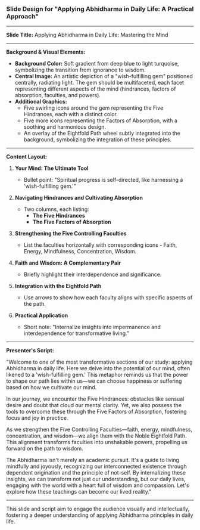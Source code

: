### Slide Design for "Applying Abhidharma in Daily Life: A Practical Approach"

---

**Slide Title:** Applying Abhidharma in Daily Life: Mastering the Mind

---

**Background & Visual Elements:**

- **Background Color:** Soft gradient from deep blue to light turquoise, symbolizing the transition from ignorance to wisdom.
- **Central Image:** An artistic depiction of a "wish-fulfilling gem" positioned centrally, radiating light. The gem should be multifaceted, each facet representing different aspects of the mind (hindrances, factors of absorption, faculties, and powers).
- **Additional Graphics:** 
  - Five swirling icons around the gem representing the Five Hindrances, each with a distinct color.
  - Five more icons representing the Factors of Absorption, with a soothing and harmonious design.
  - An overlay of the Eightfold Path wheel subtly integrated into the background, symbolizing the integration of these principles.

---

**Content Layout:**

1. **Your Mind: The Ultimate Tool**
   - Bullet point: "Spiritual progress is self-directed, like harnessing a 'wish-fulfilling gem.'"

2. **Navigating Hindrances and Cultivating Absorption**
   - Two columns, each listing:
     - **The Five Hindrances**
     - **The Five Factors of Absorption**

3. **Strengthening the Five Controlling Faculties**
   - List the faculties horizontally with corresponding icons - Faith, Energy, Mindfulness, Concentration, Wisdom.

4. **Faith and Wisdom: A Complementary Pair**
   - Briefly highlight their interdependence and significance.

5. **Integration with the Eightfold Path**
   - Use arrows to show how each faculty aligns with specific aspects of the path.

6. **Practical Application**
   - Short note: "Internalize insights into impermanence and interdependence for transformative living."

---

**Presenter's Script:**

"Welcome to one of the most transformative sections of our study: applying Abhidharma in daily life. Here we delve into the potential of our mind, often likened to a 'wish-fulfilling gem.' This metaphor reminds us that the power to shape our path lies within us—we can choose happiness or suffering based on how we cultivate our mind.

In our journey, we encounter the Five Hindrances: obstacles like sensual desire and doubt that cloud our mental clarity. Yet, we also possess the tools to overcome these through the Five Factors of Absorption, fostering focus and joy in practice.

As we strengthen the Five Controlling Faculties—faith, energy, mindfulness, concentration, and wisdom—we align them with the Noble Eightfold Path. This alignment transforms faculties into unshakable powers, propelling us forward on the path to wisdom.

The Abhidharma isn't merely an academic pursuit. It's a guide to living mindfully and joyously, recognizing our interconnected existence through dependent origination and the principle of not-self. By internalizing these insights, we can transform not just our understanding, but our daily lives, engaging with the world with a heart full of wisdom and compassion. Let's explore how these teachings can become our lived reality."

---

This slide and script aim to engage the audience visually and intellectually, fostering a deeper understanding of applying Abhidharma principles in daily life.
